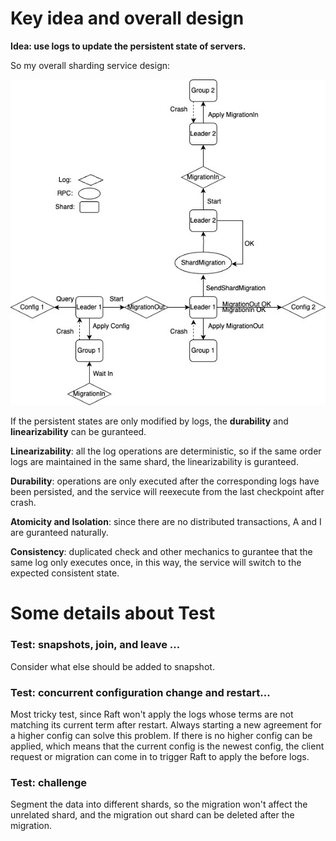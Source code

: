 
# **Key idea and overall design**

**Idea: use logs to update the persistent state of servers.**

So my overall sharding service design:

![1684263289130](image/README/1684263289130.png)

If the persistent states are only modified by logs, the **durability** and **linearizability** can be guranteed.

**Linearizability**: all the log operations are deterministic, so if the same order logs are maintained in the same shard, the linearizability is guranteed.

**Durability**: operations are only executed after the corresponding logs have been persisted, and the service will reexecute from the last checkpoint after crash.

**Atomicity and Isolation**: since there are no distributed transactions, A and I are guranteed naturally.

**Consistency**: duplicated check and other mechanics to gurantee that the same log only executes once, in this way, the service will switch to the expected consistent state.

# Some details about Test

### Test: snapshots, join, and leave ...

Consider what else should be added to snapshot.

### Test: concurrent configuration change and restart...

Most tricky test, since Raft won't apply the logs whose terms are not matching its current term after restart. Always starting a new agreement for a higher config can solve this problem. If there is no higher config can be applied, which means that the current config is the newest config, the client request or migration can come in to trigger Raft to apply the before logs.

### Test: challenge

Segment the data into different shards, so the migration won't affect the unrelated shard, and the migration out shard can be deleted after the migration.
